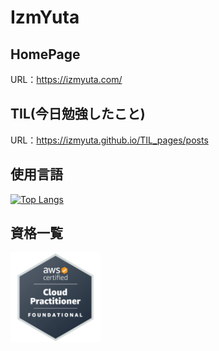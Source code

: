 # IzmYuta

## HomePage
URL：https://izmyuta.com/

## TIL(今日勉強したこと)
URL：https://izmyuta.github.io/TIL_pages/posts

## 使用言語
[![Top Langs](https://github-readme-stats.vercel.app/api/top-langs/?username=IzmYuta)](https://github.com/anuraghazra/github-readme-stats)

## 資格一覧
<a href="https://www.credly.com/badges/e2820c58-c74b-410a-94c7-3f7ca676bcd4/public_url"><img src="aws-certified-cloud-practitioner.png" width=144></a>
<a href="https://www.credly.com/earner/earned/badge/5ee865cb-a098-4f9f-bece-e82558dec826"></a>
